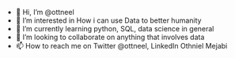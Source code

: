- 👋 Hi, I’m @ottneel
- 👀 I’m interested in How i can use Data to better humanity
- 🌱 I’m currently learning python, SQL, data science in general
- 💞️ I’m looking to collaborate on anything that involves data
- 📫 How to reach me on Twitter @ottneel, LinkedIn Othniel Mejabi

<!---
ottneel/ottneel is a ✨ special ✨ repository because its `README.md` (this file) appears on your GitHub profile.
You can click the Preview link to take a look at your changes.
--->
